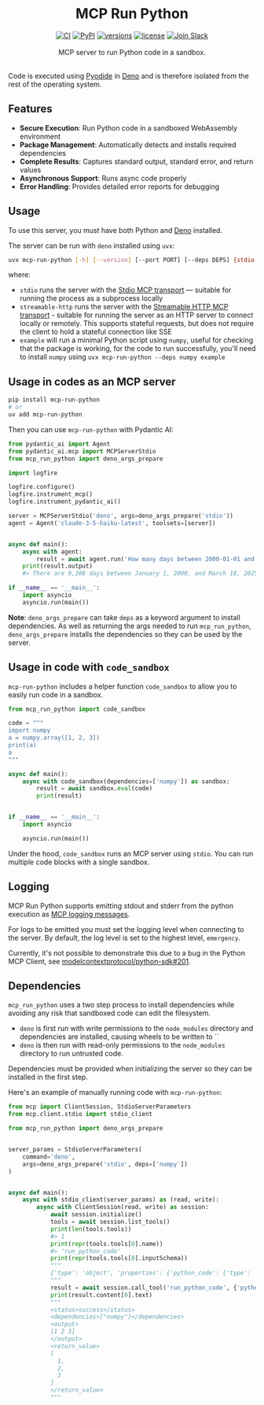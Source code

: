<div align="center">
  <h1>MCP Run Python</h1>
</div>
<div align="center">
  <a href="https://github.com/pydantic/mcp-run-python/actions/workflows/ci.yml?query=branch%3Amain"><img src="https://github.com/pydantic/mcp-run-python/actions/workflows/ci.yml/badge.svg?event=push" alt="CI"></a>
  <a href="https://pypi.python.org/pypi/mcp-run-python"><img src="https://img.shields.io/pypi/v/mcp-run-python.svg" alt="PyPI"></a>
  <a href="https://github.com/pydantic/mcp-run-python"><img src="https://img.shields.io/pypi/pyversions/mcp-run-python.svg" alt="versions"></a>
  <a href="https://github.com/pydantic/mcp-run-python/blob/main/LICENSE"><img src="https://img.shields.io/github/license/pydantic/mcp-run-python.svg" alt="license"></a>
  <a href="https://logfire.pydantic.dev/docs/join-slack/"><img src="https://img.shields.io/badge/Slack-Join%20Slack-4A154B?logo=slack" alt="Join Slack" /></a>
</div>
<br/>
<div align="center">
  MCP server to run Python code in a sandbox.
</div>
<br/>

Code is executed using [Pyodide](https://pyodide.org) in [Deno](https://deno.com/) and is therefore isolated from
the rest of the operating system.

## Features

- **Secure Execution**: Run Python code in a sandboxed WebAssembly environment
- **Package Management**: Automatically detects and installs required dependencies
- **Complete Results**: Captures standard output, standard error, and return values
- **Asynchronous Support**: Runs async code properly
- **Error Handling**: Provides detailed error reports for debugging

## Usage

To use this server, you must have both Python and [Deno](https://deno.com/) installed.

The server can be run with `deno` installed using `uvx`:

```bash
uvx mcp-run-python [-h] [--version] [--port PORT] [--deps DEPS] {stdio,streamable-http,example}
```

where:

- `stdio` runs the server with the
  [Stdio MCP transport](https://modelcontextprotocol.io/specification/2025-06-18/basic/transports#stdio) — suitable for
  running the process as a subprocess locally
- `streamable-http` runs the server with the
  [Streamable HTTP MCP transport](https://modelcontextprotocol.io/specification/2025-06-18/basic/transports#streamable-http) -
  suitable for running the server as an HTTP server to connect locally or remotely. This supports stateful requests, but
  does not require the client to hold a stateful connection like SSE
- `example` will run a minimal Python script using `numpy`, useful for checking that the package is working, for the code
  to run successfully, you'll need to install `numpy` using `uvx mcp-run-python --deps numpy example`

## Usage in codes as an MCP server

```bash
pip install mcp-run-python
# or
uv add mcp-run-python
```

Then you can use `mcp-run-python` with Pydantic AI:

```python
from pydantic_ai import Agent
from pydantic_ai.mcp import MCPServerStdio
from mcp_run_python import deno_args_prepare

import logfire

logfire.configure()
logfire.instrument_mcp()
logfire.instrument_pydantic_ai()

server = MCPServerStdio('deno', args=deno_args_prepare('stdio'))
agent = Agent('claude-3-5-haiku-latest', toolsets=[server])


async def main():
    async with agent:
        result = await agent.run('How many days between 2000-01-01 and 2025-03-18?')
    print(result.output)
    #> There are 9,208 days between January 1, 2000, and March 18, 2025.w

if __name__ == '__main__':
    import asyncio
    asyncio.run(main())
```

**Note**: `deno_args_prepare` can take `deps` as a keyword argument to install dependencies.
As well as returning the args needed to run `mcp_run_python`, `deno_args_prepare` installs the dependencies
so they can be used by the server.

## Usage in code with `code_sandbox`

`mcp-run-python` includes a helper function `code_sandbox` to allow you to easily run code in a sandbox.

```py
from mcp_run_python import code_sandbox

code = """
import numpy
a = numpy.array([1, 2, 3])
print(a)
a
"""

async def main():
    async with code_sandbox(dependencies=['numpy']) as sandbox:
        result = await sandbox.eval(code)
        print(result)


if __name__ == '__main__':
    import asyncio

    asyncio.run(main())
```

Under the hood, `code_sandbox` runs an MCP server using `stdio`. You can run multiple code blocks with a single sandbox.

## Logging

MCP Run Python supports emitting stdout and stderr from the python execution as [MCP logging messages](https://github.com/modelcontextprotocol/specification/blob/eb4abdf2bb91e0d5afd94510741eadd416982350/docs/specification/draft/server/utilities/logging.md?plain=1).

For logs to be emitted you must set the logging level when connecting to the server. By default, the log level is set to the highest level, `emergency`.

Currently, it's not possible to demonstrate this due to a bug in the Python MCP Client, see [modelcontextprotocol/python-sdk#201](https://github.com/modelcontextprotocol/python-sdk/issues/201#issuecomment-2727663121).

## Dependencies

`mcp_run_python` uses a two step process to install dependencies while avoiding any risk that sandboxed code can
edit the filesystem.

* `deno` is first run with write permissions to the `node_modules` directory and dependencies are installed, causing wheels to be written to ``
* `deno` is then run with read-only permissions to the `node_modules` directory to run untrusted code.

Dependencies must be provided when initializing the server so they can be installed in the first step.

Here's an example of manually running code with `mcp-run-python`:

```python
from mcp import ClientSession, StdioServerParameters
from mcp.client.stdio import stdio_client

from mcp_run_python import deno_args_prepare


server_params = StdioServerParameters(
    command='deno',
    args=deno_args_prepare('stdio', deps=['numpy'])
)


async def main():
    async with stdio_client(server_params) as (read, write):
        async with ClientSession(read, write) as session:
            await session.initialize()
            tools = await session.list_tools()
            print(len(tools.tools))
            #> 1
            print(repr(tools.tools[0].name))
            #> 'run_python_code'
            print(repr(tools.tools[0].inputSchema))
            """
            {'type': 'object', 'properties': {'python_code': {'type': 'string', 'description': 'Python code to run'}}, 'required': ['python_code'], 'additionalProperties': False, '$schema': 'http://json-schema.org/draft-07/schema#'}
            """
            result = await session.call_tool('run_python_code', {'python_code': code})
            print(result.content[0].text)
            """
            <status>success</status>
            <dependencies>["numpy"]</dependencies>
            <output>
            [1 2 3]
            </output>
            <return_value>
            [
              1,
              2,
              3
            ]
            </return_value>
            """
```
